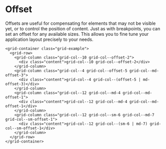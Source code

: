 # Offset

Offsets are useful for compensating for elements that may not be visible yet, or to control the position of content. Just as with breakpoints, you can set an offset for any available sizes. This allows you to fine tune your application layout precisely to your needs.

```livescript
<grid-container class="grid-example">
  <grid-row>
    <grid-column class="grid-col--10 grid-col--offset-2">
      <div class="content">grid-col--10 grid-col--offset-2</div>
    </grid-column>
    <grid-column class="grid-col--4 grid-col--offset-5 grid-col--md-offset-3">
      <div class="content">grid-col--4 grid-col--(offset-5 | md-offset-3)</div>
    </grid-column>
    <grid-column class="grid-col--12 grid-col--md-4 grid-col--md-offset-1">
      <div class="content">grid-col--12 grid-col--md-4 grid-col--md-offset-1</div>
    </grid-column>
    <grid-column class="grid-col--12 grid-col--sm-6 grid-col--md-7 grid-col--sm-offset-1">
      <div class="content">grid-col--12 grid-col--(sm-6 | md-7) grid-col--sm-offset-1</div>
    </grid-column>
  </grid-row>
</grid-container>
```
